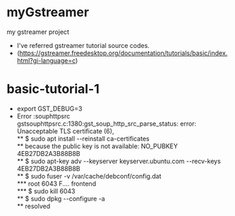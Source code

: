# myGstreamer  
my gstreamer project  
* I've referred gstreamer tutorial source codes.
* (https://gstreamer.freedesktop.org/documentation/tutorials/basic/index.html?gi-language=c)  
# basic-tutorial-1  
* export GST_DEBUG=3  
* Error :souphttpsrc gstsouphttpsrc.c:1380:gst_soup_http_src_parse_status:<source> error: Unacceptable TLS certificate (6),  
** $ sudo apt install --reinstall ca-certificates  
** because the public key is not available: NO_PUBKEY 4EB27DB2A3B88B8B  
** $ sudo apt-key adv --keyserver keyserver.ubuntu.com --recv-keys 4EB27DB2A3B88B8B  
** $ sudo fuser -v /var/cache/debconf/config.dat  
*** root       6043 F.... frontend  
*** $ sudo kill 6043  
** $ sudo dpkg --configure -a  
** resolved  
